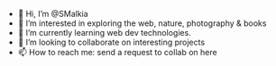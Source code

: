 - 👋 Hi, I’m @SMalkia
- 👀 I’m interested in exploring the web, nature, photography & books
- 🌱 I’m currently learning web dev technologies.
- 💞️ I’m looking to collaborate on interesting projects
- 📫 How to reach me: send a request to collab on here 

<!---
SMalkia/SMalkia is a ✨ special ✨ repository because its `README.md` (this file) appears on your GitHub profile.
You can click the Preview link to take a look at your changes.
--->
